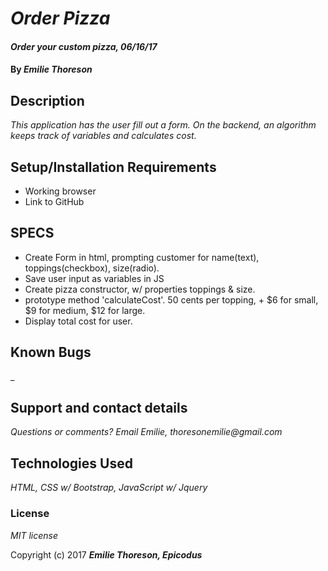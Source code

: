 # _Order Pizza_

#### _Order your custom pizza, 06/16/17_

#### By _**Emilie Thoreson**_

## Description

_This application has the user fill out a form. On the backend, an algorithm keeps track of variables and calculates cost._

## Setup/Installation Requirements

* Working browser
* Link to GitHub

## SPECS

* Create Form in html, prompting customer for name(text), toppings(checkbox), size(radio).
* Save user input as variables in JS
* Create pizza constructor, w/ properties toppings & size.
* prototype method 'calculateCost'. 50 cents per topping, + $6 for small, $9 for medium, $12 for large.
* Display total cost for user.

## Known Bugs

_

## Support and contact details

_Questions or comments? Email Emilie, thoresonemilie@gmail.com_

## Technologies Used

_HTML, CSS w/ Bootstrap, JavaScript w/ Jquery_

### License

*MIT license*

Copyright (c) 2017 **_Emilie Thoreson, Epicodus_**
